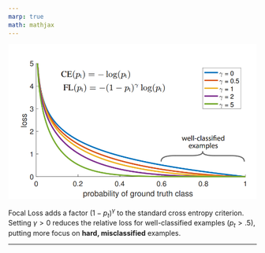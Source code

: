 ```yaml
---
marp: true
math: mathjax
---
```



![w:200px, h:400px](image.png)

Focal Loss adds a factor $(1- p_t)^{\gamma}$ to the standard cross entropy criterion. Setting $\gamma >0$ reduces the relative loss for well-classified examples ($p_t > .5$), putting more focus on **hard, misclassified** examples.

---



